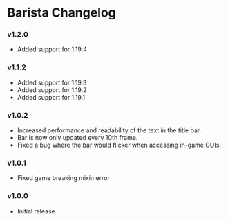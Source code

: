 # Barista Changelog  

### v1.2.0
* Added support for 1.19.4

### v1.1.2  
* Added support for 1.19.3  
* Added support for 1.19.2  
* Added support for 1.19.1  

### v1.0.2
* Increased performance and readability of the text in the title bar.
* Bar is now only updated every 10th frame.
* Fixed a bug where the bar would flicker when accessing in-game GUIs.

### v1.0.1
* Fixed game breaking mixin error

### v1.0.0
* Initial release  